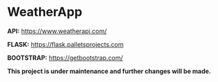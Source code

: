 # WeatherApp

<strong>API:</strong> https://www.weatherapi.com/

<strong>FLASK:</strong> https://flask.palletsprojects.com

<strong>BOOTSTRAP:</strong> https://getbootstrap.com/

<strong>This project is under maintenance and further changes will be made.</strong>